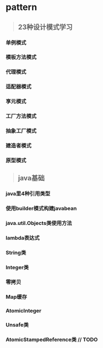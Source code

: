 # pattern

>## 23种设计模式学习

### 单例模式
### 模板方法模式
### 代理模式
### 适配器模式
### 享元模式
### 工厂方法模式
### 抽象工厂模式
### 建造者模式
### 原型模式

>## java基础

### java里4种引用类型
### 使用builder模式构建javabean
### java.util.Objects类使用方法
### lambda表达式
### String类
### Integer类
### 零拷贝
### Map缓存
### AtomicInteger
### Unsafe类
### AtomicStampedReference类 // TODO
